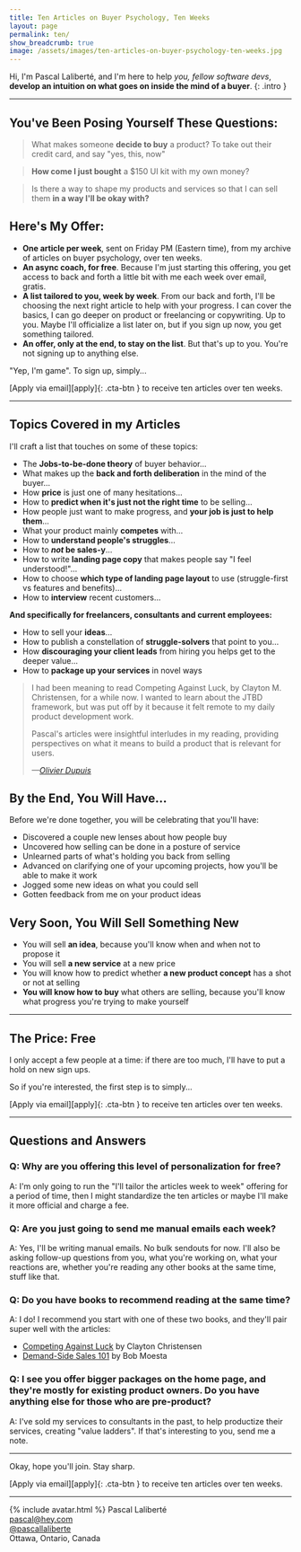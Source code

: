 ```yaml
---
title: Ten Articles on Buyer Psychology, Ten Weeks
layout: page
permalink: ten/
show_breadcrumb: true
image: /assets/images/ten-articles-on-buyer-psychology-ten-weeks.jpg
---
```


Hi, I'm Pascal Laliberté, and I'm here to help _you, fellow software devs_, **develop an intuition on what goes on inside the mind of a buyer**.
{: .intro }

---

## You've Been Posing Yourself These Questions:

> What makes someone **decide to buy** a product? To take out their credit card, and say "yes, this, now"

> **How come I just bought** a $150 UI kit with my own money?

> Is there a way to shape my products and services so that I can sell them **in a way I'll be okay with?**

## Here's My Offer:

* **One article per week**, sent on Friday PM (Eastern time), from my archive of articles on buyer psychology, over ten weeks.
* **An async coach, for free**. Because I'm just starting this offering, you get access to back and forth a little bit with me each week over email, gratis.
* **A list tailored to you, week by week**. From our back and forth, I'll be choosing the next right article to help with your progress. I can cover the basics, I can go deeper on product or freelancing or copywriting. Up to you. Maybe I'll officialize a list later on, but if you sign up now, you get something tailored.
* **An offer, only at the end, to stay on the list**. But that's up to you. You're not signing up to anything else.

"Yep, I'm game". To sign up, simply...

<div class="cta checkout-button-wrapper" markdown="1">
[Apply via email][apply]{: .cta-btn } to receive ten articles over ten weeks.
</div>

---

## Topics Covered in my Articles

I'll craft a list that touches on some of these topics:

* The **Jobs-to-be-done theory** of buyer behavior...
* What makes up the **back and forth deliberation** in the mind of the buyer...
* How **price** is just one of many hesitations...
* How to **predict when it's just not the right time** to be selling...
* How people just want to make progress, and **your job is just to help them**...
* What your product mainly **competes** with...
* How to **understand people's struggles**...
* How to **_not_ be sales-y**...
* How to write **landing page copy** that makes people say "I feel understood!"...
* How to choose **which type of landing page layout** to use (struggle-first vs features and benefits)...
* How to **interview** recent customers...

**And specifically for freelancers, consultants and current employees:**

* How to sell your **ideas**...
* How to publish a constellation of **struggle-solvers** that point to you...
* How **discouraging your client leads** from hiring you helps get to the deeper value...
* How to **package up your services** in novel ways

<blockquote>
  <p>
    I had been meaning to read Competing Against Luck, by Clayton M. Christensen, for a while now. I wanted to learn about the JTBD framework, but was put off by it because it felt remote to my daily product development work.
  </p>
  <p>
    Pascal's articles were insightful interludes in my reading, providing perspectives on what it means to build a product that is relevant for users.
  </p>
  <cite>—<a href="https://www.linkedin.com/in/olivierdupuis/">Olivier Dupuis</a></cite>
</blockquote>

## By the End, You Will Have...

Before we're done together, you will be celebrating that you'll have:

* Discovered a couple new lenses about how people buy
* Uncovered how selling can be done in a posture of service
* Unlearned parts of what's holding you back from selling
* Advanced on clarifying one of your upcoming projects, how you'll be able to make it work
* Jogged some new ideas on what you could sell
* Gotten feedback from me on your product ideas

## Very Soon, You Will Sell Something New

* You will sell **an idea**, because you'll know when and when not to propose it
* You will sell **a new service** at a new price
* You will know how to predict whether **a new product concept** has a shot or not at selling
* **You will know how to buy** what others are selling, because you'll know what progress you're trying to make yourself

---

## The Price: Free

I only accept a few people at a time: if there are too much, I'll have to put a hold on new sign ups.

So if you're interested, the first step is to simply...

<div class="cta checkout-button-wrapper" markdown="1">
[Apply via email][apply]{: .cta-btn } to receive ten articles over ten weeks.
</div>

--- 

## Questions and Answers

### Q: Why are you offering this level of personalization for free?

A: I'm only going to run the "I'll tailor the articles week to week" offering for a period of time, then I might standardize the ten articles or maybe I'll make it more official and charge a fee.

### Q: Are you just going to send me manual emails each week?

A: Yes, I'll be writing manual emails. No bulk sendouts for now. I'll also be asking follow-up questions from you, what you're working on, what your reactions are, whether you're reading any other books at the same time, stuff like that.

### Q: Do you have books to recommend reading at the same time?

A: I do! I recommend you start with one of these two books, and they'll pair super well with the articles:

* [Competing Against Luck][competing-against-luck] by Clayton Christensen
* [Demand-Side Sales 101][demand-side-sales] by Bob Moesta

### Q: I see you offer bigger packages on the home page, and they're mostly for existing product owners. Do you have anything else for those who are pre-product?

A: I've sold my services to consultants in the past, to help productize their services, creating "value ladders". If that's interesting to you, send me a note.

---

Okay, hope you'll join. Stay sharp.

<div class="cta checkout-button-wrapper" markdown="1">
[Apply via email][apply]{: .cta-btn } to receive ten articles over ten weeks.
</div>

---

{% include avatar.html %} Pascal Laliberté  
[pascal@hey.com](mailto:pascal@hey.com)  
[@pascallaliberte][twitter]  
Ottawa, Ontario, Canada

[twitter]: https://twitter.com/pascallaliberte
[apply]: mailto:pascal@hey.com?subject=Buyer%20Psychology&body=Hi%20Pascal%2C%0A%0AI%27m%20interested%20in%20getting%20articles%20on%20buyer%20psycholofy%20from%20you%20over%20the%20next%20ten%20weeks.%0A%0ADo%20you%20have%20a%20spot%20to%20start%20this%20week?%0A%0AI%20know%20you%27ll%20be%20tailoring%20the%20articles%20for%20my%20situation%2C%20so%20please%20ask%20me%20follow-up%20questions.%0A%0ALooking%20forward%20to%20it%21
[competing-against-luck]: https://www.goodreads.com/book/show/28820024-competing-against-luck
[demand-side-sales]: https://www.goodreads.com/book/show/55345571-demand-side-sales-101?ac=1&from_search=true&qid=x0GW7jPW55&rank=1